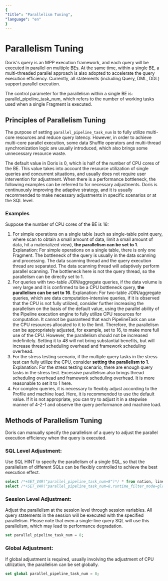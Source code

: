 ```yaml
---
{
"title": "Parallelism Tuning",
"language": "en"
}
---
```


<!--
Licensed to the Apache Software Foundation (ASF) under one
or more contributor license agreements.  See the NOTICE file
distributed with this work for additional information
regarding copyright ownership.  The ASF licenses this file
to you under the Apache License, Version 2.0 (the
"License"); you may not use this file except in compliance
with the License.  You may obtain a copy of the License at

  http://www.apache.org/licenses/LICENSE-2.0

Unless required by applicable law or agreed to in writing,
software distributed under the License is distributed on an
"AS IS" BASIS, WITHOUT WARRANTIES OR CONDITIONS OF ANY
KIND, either express or implied.  See the License for the
specific language governing permissions and limitations
under the License.
-->

# Parallelism Tuning

Doris's query is an MPP execution framework, and each query will be executed in parallel on multiple BEs. At the same time, within a single BE, a multi-threaded parallel approach is also adopted to accelerate the query execution efficiency. Currently, all statements (including Query, DML, DDL) support parallel execution.

The control parameter for the parallelism within a single BE is: parallel_pipeline_task_num, which refers to the number of working tasks used when a single Fragment is executed.

## Principles of Parallelism Tuning

The purpose of setting `parallel_pipeline_task_num` is to fully utilize multi-core resources and reduce query latency. However, in order to achieve multi-core parallel execution, some data Shuffle operators and multi-thread synchronization logic are usually introduced, which also brings some unnecessary resource waste.

The default value in Doris is 0, which is half of the number of CPU cores of the BE. This value takes into account the resource utilization of single queries and concurrent situations, and usually does not require user intervention for adjustment. When there is a performance bottleneck, the following examples can be referred to for necessary adjustments. Doris is continuously improving the adaptive strategy, and it is usually recommended to make necessary adjustments in specific scenarios or at the SQL level.

### Examples

Suppose the number of CPU cores of the BE is 16:

1. For simple operations on a single table (such as single-table point query, where scan to obtain a small amount of data, limit a small amount of data, hit a materialized view), **the parallelism can be set to 1**.
   Explanation: For simple operations on a single table, there is only one Fragment. The bottleneck of the query is usually in the data scanning and processing. The data scanning thread and the query execution thread are separated. The data scanning thread will adaptively perform parallel scanning. The bottleneck here is not the query thread, so the parallelism can be directly set to 1.
2. For queries with two-table JOIN/aggregate queries, if the data volume is very large and it is confirmed to be a CPU bottleneck query, **the parallelism can be set to 16**.
   Explanation: For two-table JOIN/aggregate queries, which are data computation-intensive queries, if it is observed that the CPU is not fully utilized, consider further increasing the parallelism on the basis of the default value, using the parallel ability of the Pipeline execution engine to fully utilize CPU resources for computation. It cannot be guaranteed that each PipelineTask can use the CPU resources allocated to it to the limit. Therefore, the parallelism can be appropriately adjusted, for example, set to 16, to make more full use of the CPU. However, the parallelism should not be increased indefinitely. Setting it to 48 will not bring substantial benefits, but will increase thread scheduling overhead and framework scheduling overhead.
3. For the stress testing scenario, if the multiple query tasks in the stress test can fully utilize the CPU, consider **setting the parallelism to 1**.
   Explanation: For the stress testing scenario, there are enough query tasks in the stress test. Excessive parallelism also brings thread scheduling overhead and framework scheduling overhead. It is more reasonable to set it to 1 here.
4. For complex queries, it is necessary to flexibly adjust according to the Profile and machine load. Here, it is recommended to use the default value. If it is not appropriate, you can try to adjust it in a stepwise manner of 4-2-1 and observe the query performance and machine load.

## Methods of Parallelism Tuning

Doris can manually specify the parallelism of a query to adjust the parallel execution efficiency when the query is executed.

### SQL Level Adjustment:

Use SQL HINT to specify the parallelism of a single SQL, so that the parallelism of different SQLs can be flexibly controlled to achieve the best execution effect.

```SQL
select /*+SET_VAR("parallel_pipeline_task_num=8")*/ * from nation, lineitem where lineitem.l_suppkey = nation.n_nationkey
select /*+SET_VAR("parallel_pipeline_task_num=8,runtime_filter_mode=global")*/ * from nation, lineitem where lineitem.l_suppkey = nation.n_nationkey
```

### Session Level Adjustment:

Adjust the parallelism at the session level through session variables. All query statements in the session will be executed with the specified parallelism. Please note that even a single-line query SQL will use this parallelism, which may lead to performance degradation.

```SQL
set parallel_pipeline_task_num = 8;
```

### Global Adjustment:

If global adjustment is required, usually involving the adjustment of CPU utilization, the parallelism can be set globally.

```SQL
set global parallel_pipeline_task_num = 8;
```
